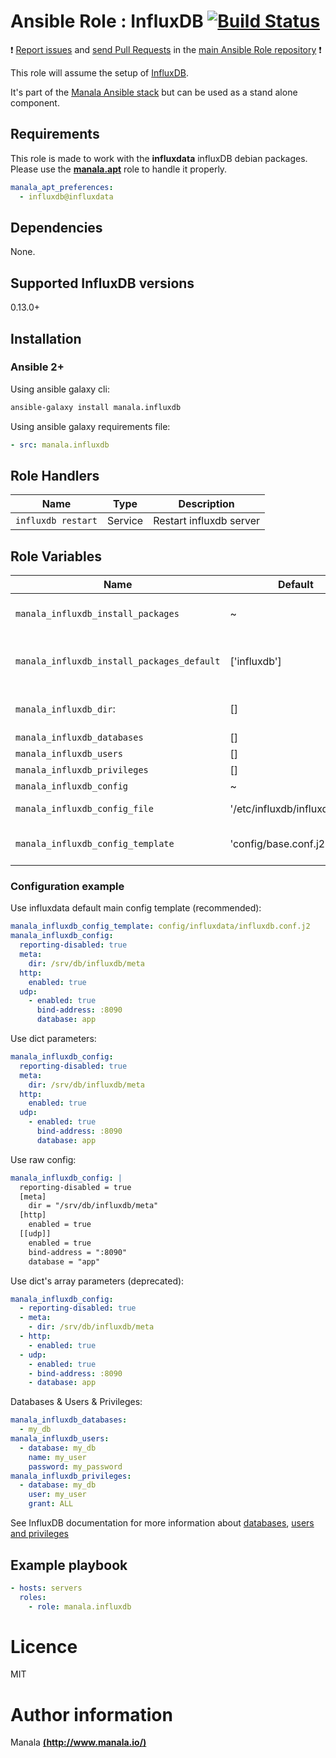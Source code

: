 # Ansible Role : InfluxDB [![Build Status](https://travis-ci.org/manala/ansible-role-influxdb.svg?branch=master)](https://travis-ci.org/manala/ansible-role-influxdb)

:exclamation: [Report issues](https://github.com/manala/ansible-roles/issues) and [send Pull Requests](https://github.com/manala/ansible-roles/pulls) in the [main Ansible Role repository](https://github.com/manala/ansible-roles) :exclamation:

This role will assume the setup of [InfluxDB](https://www.influxdata.com/time-series-platform/influxdb/).

It's part of the [Manala Ansible stack](http://www.manala.io) but can be used as a stand alone component.

## Requirements

This role is made to work with the __influxdata__ influxDB debian packages. Please use the [**manala.apt**](https://galaxy.ansible.com/manala/apt/) role to handle it properly.

```yaml
manala_apt_preferences:
  - influxdb@influxdata
```

## Dependencies

None.

## Supported InfluxDB versions

0.13.0+

## Installation

### Ansible 2+

Using ansible galaxy cli:

```bash
ansible-galaxy install manala.influxdb
```

Using ansible galaxy requirements file:

```yaml
- src: manala.influxdb
```

## Role Handlers

| Name               | Type    | Description             |
| ------------------ | ------- | ----------------------- |
| `influxdb restart` | Service | Restart influxdb server |

## Role Variables

| Name                                       | Default                       | Type         | Description                            |
| ------------------------------------------ | ----------------------------- | ------------ | -------------------------------------- |
| `manala_influxdb_install_packages`         | ~                             | Array        | Dependency packages to install         |
| `manala_influxdb_install_packages_default` | ['influxdb']                  | Array        | Default dependency packages to install |
| `manala_influxdb_dir`:                     | []                            | Array        | Directories used by Influxdb           |
| `manala_influxdb_databases`                | []                            | Array        | Databases                              |
| `manala_influxdb_users`                    | []                            | Array        | Users                                  |
| `manala_influxdb_privileges`               | []                            | Array        | Privileges                             |
| `manala_influxdb_config`                   | ~                             | Array/String | Configuration                          |
| `manala_influxdb_config_file`              | '/etc/influxdb/influxdb.conf' | String       | Configuration file path                |
| `manala_influxdb_config_template`          | 'config/base.conf.j2'         | String       | Configuration template path            |

### Configuration example

Use influxdata default main config template (recommended):

```yaml
manala_influxdb_config_template: config/influxdata/influxdb.conf.j2
manala_influxdb_config:
  reporting-disabled: true
  meta:
    dir: /srv/db/influxdb/meta
  http:
    enabled: true
  udp:
    - enabled: true
      bind-address: :8090
      database: app
```

Use dict parameters:
```yaml
manala_influxdb_config:
  reporting-disabled: true
  meta:
    dir: /srv/db/influxdb/meta
  http:
    enabled: true
  udp:
    - enabled: true
      bind-address: :8090
      database: app
```

Use raw config:
```yaml
manala_influxdb_config: |
  reporting-disabled = true
  [meta]
    dir = "/srv/db/influxdb/meta"
  [http]
    enabled = true
  [[udp]]
    enabled = true
    bind-address = ":8090"
    database = "app"
```

Use dict's array parameters (deprecated):
```yaml
manala_influxdb_config:
  - reporting-disabled: true
  - meta:
    - dir: /srv/db/influxdb/meta
  - http:
    - enabled: true
  - udp:
    - enabled: true
    - bind-address: :8090
    - database: app
```

Databases & Users & Privileges:
```yaml
manala_influxdb_databases:
  - my_db
manala_influxdb_users:
  - database: my_db
    name: my_user
    password: my_password
manala_influxdb_privileges:
  - database: my_db
    user: my_user
    grant: ALL
```

See InfluxDB documentation for more information about [databases](https://docs.influxdata.com/influxdb/v0.13/query_language/database_management/#data-management), [users and privileges](https://docs.influxdata.com/influxdb/v0.13/administration/authentication_and_authorization/)

## Example playbook

 ```yaml
 - hosts: servers
   roles:
     - role: manala.influxdb
 ```

# Licence

MIT

# Author information

Manala [**(http://www.manala.io/)**](http://www.manala.io)

